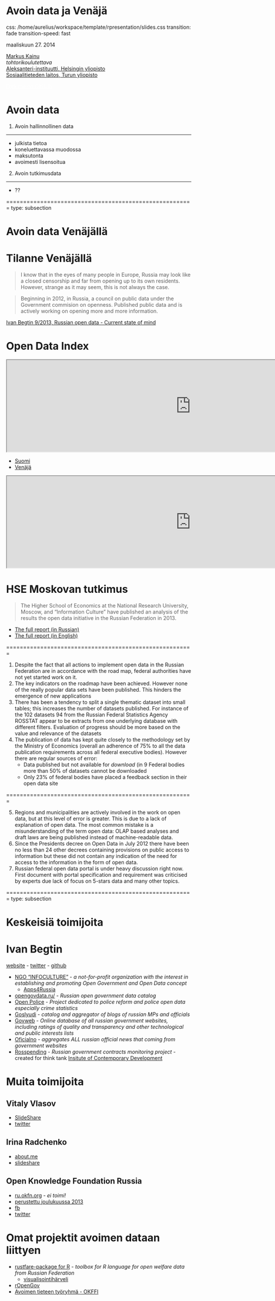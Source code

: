 Avoin data ja Venäjä
==============
css: /home/aurelius/workspace/template/rpresentation/slides.css
transition: fade
transition-speed: fast
<!-- *alaotsikko* -->

maaliskuun 27. 2014 </br>

<a href="http://markuskainu.fi">Markus Kainu</a></br>
*tohtorikoulutettava* </br>
[Aleksanteri-instituutti, Helsingin yliopisto](http://helsinki.fi/aleksanteri) </br>
[Sosiaalitieteden laitos, Turun yliopisto](https://www.utu.fi/fi/yksikot/soc/yksikot/sosiaalitieteet/Sivut/home.aspx) </br>

<div class="github-fork-ribbon-wrapper right">
<div class="github-fork-ribbon">
<a href="https://github.com/muuankarski/" style="color:white;">Fork me on GitHub</a>
</div>
</div>



<!-- ---| notes begin |--------------------------------


---------| notes end |-----------------------------  --> 


Avoin data
========================================================

1. Avoin hallinnollinen data
-------------------------------

- julkista tietoa
- koneluettavassa muodossa
- maksutonta
- avoimesti lisensoitua

2. Avoin tutkimusdata
-------------------------------

- ??


=======================================================
type: subsection

# Avoin data Venäjällä


Tilanne Venäjällä
========================================================

>I know that in the eyes of many people in Europe, Russia may look like a closed censorship and far from opening up to its own residents. However, strange as it may seem, this is not always the case.

>Beginning in 2012, in Russia, a council on public data under the Government commision on openness. Published public data and is actively working on opening more and more information.

[Ivan Begtin 9/2013, Russian open data - Current state of mind](http://www.epsiplatform.eu/content/russian-open-data-current-state-mind-0)



Open Data Index
========================================================


<iframe src="https://index.okfn.org/country/overview/Finland/" height=250px width=1000px></iframe>

- [Suomi](https://index.okfn.org/country/overview/Finland/)
- [Venäjä](https://index.okfn.org/country/overview/Russian%20Federation/)

<iframe src="https://index.okfn.org/country/overview/Russian%20Federation/" height=250px width=1000px></iframe>

HSE Moskovan tutkimus
========================================================

> The Higher School of Economics at the National Research University, Moscow, and “Information Culture” have published an analysis of the results the open data initiative in the Russian Federation in 2013. 

  * [The full report (in Russian)](http://goo.gl/AlmxEo)
  * [The full report (in English)](http://opengovdata.ru/wp-content/uploads/2013/10/Open-Data-Report_Russia-2013.pdf)


=======================================================

1. Despite the fact that all actions to implement open data in the Russian Federation are in accordance with the road map, federal authorities have not yet started work on it.
2. The key indicators on the roadmap have been achieved. However none of the really popular data sets have been published. This hinders the emergence of new applications
3. There has been a tendency to split a single thematic dataset into small tables; this increases the number of datasets published. For instance of the 102 datasets 94 from the Russian Federal Statistics Agency ROSSTAT appear to be extracts from one underlying database with different filters. Evaluation of progress should be more based on the value and relevance of the datasets
4. The publication of data has kept quite closely to the methodology set by the Ministry of Economics (overall an adherence of 75% to all the data publication requirements across all federal executive bodies). However
there are regular sources of error: 
    - Data published but not available for *download* (in 9 Federal bodies more than 50% of datasets cannot be downloaded
    - Only 23% of federal bodies have placed a feedback section in their open data site

=======================================================

5. Regions and municipalities are actively involved in the work on open data, but at this level of error is greater. This is due to a lack of explanation of open data. The most common mistake is a misunderstanding of the term open data: OLAP based analyses and draft laws are being published instead of machine-readable data.
6. Since the Presidents decree on Open Data in July 2012 there have been no less than 24 other decrees containing provisions on public access to information but these did not contain any indication of the need for access to the information in the form of open data.
7. Russian federal open data portal is under heavy discussion right now. First document with portal specification and requirement was criticised by experts due lack of focus on 5-stars data and many other topics.

=======================================================
type: subsection

# Keskeisiä toimijoita


Ivan Begtin
========================================================

[website](http://ivan.begtin.name/) - [twitter](https://twitter.com/ibegtin) - [github](https://github.com/ivbeg)

- [NGO “INFOCULTURE”](http://www.infoculture.ru/) - *a not-for-profit organization with the interest in establishing and promoting Open Government and Open Data concept*
    - [Apps4Russia](http://www.apps4russia.ru/)
- [opengovdata.ru/](http://opengovdata.ru/) - *Russian open government data catalog*
- [Open Police](http://www.openpolice.ru/) - *Project dedicated to police reform and police open data especially crime statistics*
- [Goslyudi](http://www.goslyudi.ru/) - *catalog and aggregator of blogs of russian MPs and officials*
- [Govweb](http://www.govweb.ru/) - *Online database of all russian government websites, including ratings of quality and transparency and other technological and public interests lists*
- [Oficialno](http://federal.polit.ru) - *aggregates ALL russian official news that coming from government websites*
- [Rosspending](http://www.rosspending.ru) - *Russian government contracts monitoring project* - created for think tank [Insitute of Contemporary Development](http://www.insor-russia.ru/en/)

Muita toimijoita
=======================================================

Vitaly Vlasov
-------------------------------------

- [SlideShare](http://www.slideshare.net/inxaoc)
- [twitter](https://twitter.com/inxaoc)

Irina Radchenko
------------------------------------

- [about.me](http://about.me/irina.radchenko#sthash.SFXn28vh.dpuf)
- [slideshare](http://www.slideshare.net/iradche/okfn-32445623)

Open Knowledge Foundation Russia
-----------------------------------

- [ru.okfn.org](http://ru.okfn.org) - *ei toimi!*
- [perustettu joulukuussa 2013](http://ru.okfn.org/2014/03/19/open-knowledge-foundation/)
- [fb](https://www.facebook.com/okfnru)
- [twitter](https://twitter.com/okfnru)


Omat projektit avoimen dataan liittyen
========================================================

- [rustfare-package for R](http://markuskainu.fi/rustfare/) - *toolbox for R language for open welfare data from Russian Federation*
    - [visualisointihärveli](http://glimmer.rstudio.com/muuankarski/rus_region_fi/)
- [rOpenGov](http://ropengov.github.io/)
- [Avoimen tieteen työryhmä - OKFFI](http://fi.okfn.org/wg/openscience/)

